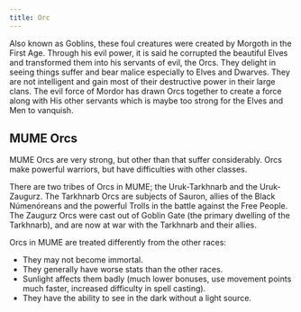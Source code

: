 ```yaml
---
title: Orc
---
```


Also known as Goblins, these foul creatures were created by Morgoth in
the First Age. Through his evil power, it is said he corrupted the
beautiful Elves and transformed them into his servants of evil, the
Orcs. They delight in seeing things suffer and bear malice especially to
Elves and Dwarves. They are not intelligent and gain most of their
destructive power in their large clans. The evil force of Mordor has
drawn Orcs together to create a force along with His other servants
which is maybe too strong for the Elves and Men to vanquish.

## MUME Orcs

MUME Orcs are very strong, but other than that suffer considerably. Orcs
make powerful warriors, but have difficulties with other classes.

There are two tribes of Orcs in MUME; the Uruk-Tarkhnarb and the
Uruk-Zaugurz. The Tarkhnarb Orcs are subjects of Sauron, allies of the
Black Númenóreans and the powerful Trolls in the battle against the Free
People. The Zaugurz Orcs were cast out of Goblin Gate (the primary
dwelling of the Tarkhnarb), and are now at war with the Tarkhnarb and
their allies.

Orcs in MUME are treated differently from the other races:

- They may not become immortal.
- They generally have worse stats than the other races.
- Sunlight affects them badly (much lower bonuses, use movement points
  much faster, increased difficulty in spell casting).
- They have the ability to see in the dark without a light source.